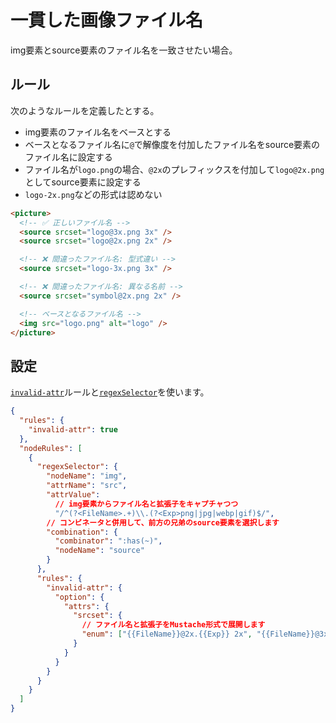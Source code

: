 # 一貫した画像ファイル名

img要素とsource要素のファイル名を一致させたい場合。

## ルール

次のようなルールを定義したとする。

- img要素のファイル名をベースとする
- ベースとなるファイル名に`@`で解像度を付加したファイル名をsource要素のファイル名に設定する
- ファイル名が`logo.png`の場合、`@2x`のプレフィックスを付加して`logo@2x.png`としてsource要素に設定する
- `logo-2x.png`などの形式は認めない

```html
<picture>
  <!-- ✅ 正しいファイル名 -->
  <source srcset="logo@3x.png 3x" />
  <source srcset="logo@2x.png 2x" />

  <!-- ❌ 間違ったファイル名: 型式違い -->
  <source srcset="logo-3x.png 3x" />

  <!-- ❌ 間違ったファイル名: 異なる名前 -->
  <source srcset="symbol@2x.png 2x" />

  <!-- ベースとなるファイル名 -->
  <img src="logo.png" alt="logo" />
</picture>
```

## 設定

[`invalid-attr`](/rules/invalid-attr)ルールと[`regexSelector`](/configuration/properties#regexselector)を使います。

```json
{
  "rules": {
    "invalid-attr": true
  },
  "nodeRules": [
    {
      "regexSelector": {
        "nodeName": "img",
        "attrName": "src",
        "attrValue":
          // img要素からファイル名と拡張子をキャプチャつつ
          "/^(?<FileName>.+)\\.(?<Exp>png|jpg|webp|gif)$/",
        // コンビネータと併用して、前方の兄弟のsource要素を選択します
        "combination": {
          "combinator": ":has(~)",
          "nodeName": "source"
        }
      },
      "rules": {
        "invalid-attr": {
          "option": {
            "attrs": {
              "srcset": {
                // ファイル名と拡張子をMustache形式で展開します
                "enum": ["{{FileName}}@2x.{{Exp}} 2x", "{{FileName}}@3x.{{Exp}} 3x"]
              }
            }
          }
        }
      }
    }
  ]
}
```
